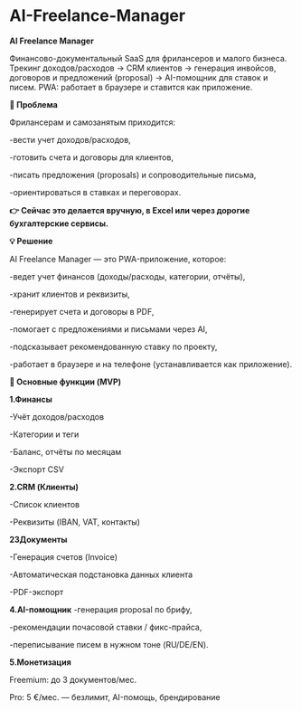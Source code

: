 # AI-Freelance-Manager

**AI Freelance Manager**

Финансово-документальный SaaS для фрилансеров и малого бизнеса.
Трекинг доходов/расходов → CRM клиентов → генерация инвойсов, договоров и предложений (proposal) → AI-помощник для ставок и писем.
PWA: работает в браузере и ставится как приложение.

**🎯 Проблема**

Фрилансерам и самозанятым приходится:

-вести учет доходов/расходов,

-готовить счета и договоры для клиентов,

-писать предложения (proposals) и сопроводительные письма,

-ориентироваться в ставках и переговорах.

**👉 Сейчас это делается вручную, в Excel или через дорогие бухгалтерские сервисы.**

**💡 Решение**

AI Freelance Manager — это PWA-приложение, которое:

-ведет учет финансов (доходы/расходы, категории, отчёты),

-хранит клиентов и реквизиты,

-генерирует счета и договоры в PDF,

-помогает с предложениями и письмами через AI,

-подсказывает рекомендованную ставку по проекту,

-работает в браузере и на телефоне (устанавливается как приложение).

**🔑 Основные функции (MVP)**

**1.Финансы**

-Учёт доходов/расходов

-Категории и теги

-Баланс, отчёты по месяцам

-Экспорт CSV

**2.CRM (Клиенты)**

-Список клиентов

-Реквизиты (IBAN, VAT, контакты)

**23Документы**

-Генерация счетов (Invoice)

-Автоматическая подстановка данных клиента

-PDF-экспорт

**4.AI-помощник**
-генерация proposal по брифу,

-рекомендации почасовой ставки / фикс-прайса,

-переписывание писем в нужном тоне (RU/DE/EN).

**5.Монетизация**

Freemium: до 3 документов/мес.

Pro: 5 €/мес. — безлимит, AI-помощь, брендирование
